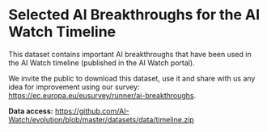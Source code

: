 # Selected AI Breakthroughs for the AI Watch Timeline

This dataset contains important AI breakthroughs that have been used in the AI Watch timeline (published in the AI Watch portal).

We invite the public to download this dataset, use it and share with us any idea for improvement using our survey: https://ec.europa.eu/eusurvey/runner/ai-breakthroughs.

**Data access:** https://github.com/AI-Watch/evolution/blob/master/datasets/data/timeline.zip

